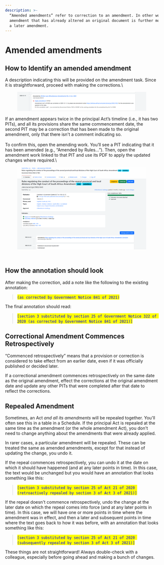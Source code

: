 ```yaml
---
description: >-
  “Amended amendments” refer to correction to an amendment. In other words, an
  amendment that has already altered an original document is further modified by
  a later amendment.
---
```


# Amended amendments

## **How to Identify an amended amendment**

A description indicating this will be provided on the amendment task. Since it is straightforward, proceed with making the corrections.\


<figure><img src="../.gitbook/assets/image (303).png" alt=""><figcaption></figcaption></figure>

If an amendment appears twice in the principal Act’s timeline (i.e., it has two PITs), and all its provisions share the same commencement date, the second PIT may be a correction that has been made to the original amendment, only that there isn't a comment indicating so.\
\
To confirm this, open the amending work. You’ll see a PIT indicating that it has been amended (e.g., “Amended by Rules...”). Then, open the amendment work linked to that PIT and use its  PDF to apply the updated changes where required.\


<figure><img src="../.gitbook/assets/image (302).png" alt=""><figcaption></figcaption></figure>

\
**How the annotation should look**
----------------------------------

After making the correction, add a note like the following to the existing annotation:&#x20;

> <mark style="color:blue;">`(as corrected by Government Notice 841 of 2021)`</mark>

The final annotation should read:

> <mark style="color:blue;">`[section 3 substituted by section 25 of Government Notice 322 of 2020 (as corrected by Government Notice 841 of 2021)]`</mark>&#x20;

## **Correctional Amendment Commences Retrospectively**

“Commenced retrospectively” means that a provision or correction is considered to take effect from an earlier date, even if it was officially published or decided later.

If a correctional amendment commences retrospectively on the same date as the original amendment, effect the corrections at the original amendment date and update any other PITs that were completed after that date to reflect the corrections.

## **Repealed Amendment**

Sometimes, an Act _and all its amendments_ will be repealed together. You'll often see this in a table in a Schedule. If the principal Act is repealed at the same time as the amendment (or the whole amendment Act), you don't need to change anything about the amendments that were already applied.&#x20;

In rarer cases, a particular amendment will be repealed. These can be treated the same as amended amendments, except for that instead of updating the change, you undo it.&#x20;

If the repeal commences retrospectively, you can undo it at the date on which it should have happened (and at any later points in time). In this case, the text would be unchanged but you would have an annotation that looks something like this:

> <mark style="color:blue;">`[section 3 substituted by section 25 of Act 21 of 2020 (retroactively repealed by section 3 of Act 3 of 2021)]`</mark>&#x20;

If the repeal doesn't commence retrospectively, undo the change at the later date on which the repeal comes into force (and at any later points in time). In this case, we will have one or more points in time where the amendment was in effect, and then a later and subsequent points in time where the text goes back to how it was before, with an annotation that looks something like this:

> <mark style="color:blue;">`[section 3 substituted by section 25 of Act 21 of 2020 (subsequently repealed by section 3 of Act 3 of 2021)]`</mark>&#x20;

These things are not straightforward! Always double-check with a colleague, especially before going ahead and making a bunch of changes.
